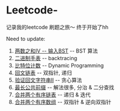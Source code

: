 # Leetcode-
记录我的leetcode 刷题之旅～ 终于开始了hh 

Need to update: 

1. [两数之和IV -- 输入BST](https://github.com/xxxcrttt/Leetcode-/blob/main/Two%20Sum/Q653.%20Two%20Sum%20IV%20--%20Input%20is%20a%20BST.md) -- BST 算法
2. [二进制手表](https://github.com/xxxcrttt/Leetcode-/blob/main/Bit/Q401.%20Binary%20Watch.md) -- backtracing 
3. [比特位计数](https://github.com/xxxcrttt/Leetcode-/blob/main/Dynamic/Q338.%20Counting%20Bits.md) -- Dynamic Programming 
4. [回文链表](https://github.com/xxxcrttt/Leetcode-/blob/main/Linked%20List/Q234.%20palindrom%20linked%20list.md) -- 双指针, 递归
5. [验证回文字符串II](https://github.com/xxxcrttt/Leetcode-/blob/main/Greedy/Q680.%20valid-palindrome-ii.md) -- 贪心算法
6. [最长公共前缀](https://github.com/xxxcrttt/Leetcode-/blob/main/String/Q14.%20longest-common-prefix.md) -- 解法很多, 分治 & 二分查找
7. [合并两个有序链表](https://github.com/xxxcrttt/Leetcode-/edit/main/Linked%20List/Q21.%20merge-two-sorted-lists.md) -- 递归 & 迭代
8. [合并两个有序数组](https://github.com/xxxcrttt/Leetcode-/blob/main/Array%20%26%20Linked%20List/Q88.merge-sorted-array.md) -- 双指针 & 逆向双指针
